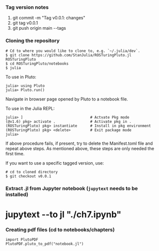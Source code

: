
### Tag version notes

1. git commit -m "Tag v0.0.1: changes"
2. git tag v0.0.1
3. git push origin main --tags

### Cloning the repository

```
# Cd to where you would like to clone to, e.g. `~/.julia/dev`.
$ git clone https://github.com/StanJulia/ROSTuringPluto.jl ROSTuringPluto
$ cd ROSTuringPluto/notebooks
$ julia
```

To use in Pluto:
```
julia> using Pluto
julia> Pluto.run()
```

Navigate in browser page opened by Pluto to a notebook file.

To use in the Julia REPL:

```
julia> ]                               # Actvate Pkg mode
(@v1.6) pkg> activate .                # Activate pkg in .
(ROSTuringPluto) pkg> instantiate      # Install in pkg environment
(ROSTuringPluto) pkg> <delete>         # Exit package mode
julia>
```

If above procedure fails, if present, try to delete the Manifest.toml file and repeat above steps. As mentioned above, these steps are only needed the first time.

If you want to use a specific tagged version, use:
```
# cd to cloned directory
$ git checkout v0.0.1
```

### Extract .jl from Jupyter notebook (`jupytext` needs to be installed)

# jupytext --to jl "./ch7.ipynb"

### Creating pdf files (cd to notebooks/chapters)

```
import PlutoPDF
PlutoPDF.pluto_to_pdf("notebook.jl")
```
